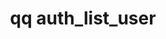 ---
category: auth
command: auth_list_user
optional_options:
- alternate: []
  help: Name or ID of user to lookup
  name: --id
  required: true
permalink: /qq-cli-command-guide/auth/auth_list_user.html
positional_options: []
sidebar: qq_cli_command_reference_sidebar
summary: This section explains how to use the <code>qq auth_list_user</code> command.
synopsis: List a user
title: qq auth_list_user
usage: qq auth_list_user [-h] --id ID
zendesk_source: qq CLI Command Guide

---